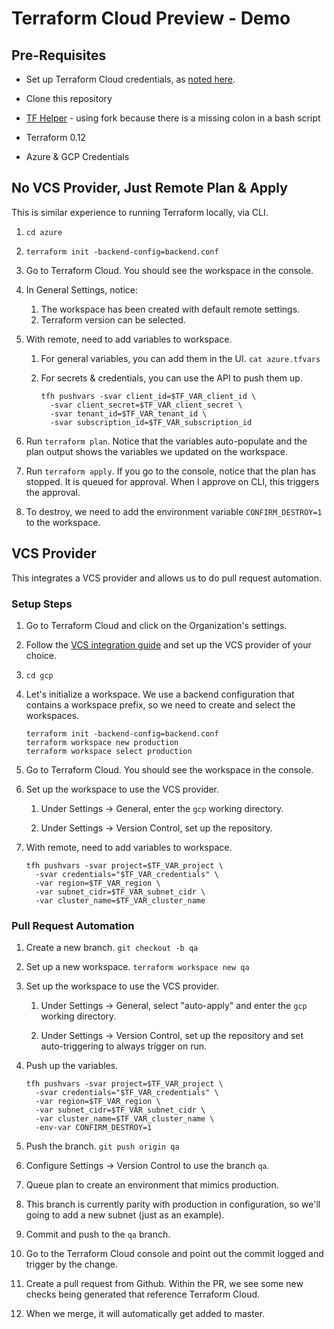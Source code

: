 # Terraform Cloud Preview - Demo

## Pre-Requisites

- Set up Terraform Cloud credentials, as [noted here](https://learn.hashicorp.com/terraform/cloud/tf_cloud_gettingstarted#configure-access-for-the-terraform-cli).

- Clone this repository

- [TF Helper](https://github.com/joatmon08/tf-helper) - using fork
  because there is a missing colon in a bash script

- Terraform 0.12

- Azure & GCP Credentials

## No VCS Provider, Just Remote Plan & Apply

This is similar experience to running Terraform
locally, via CLI.

1. `cd azure`

1. `terraform init -backend-config=backend.conf`

1. Go to Terraform Cloud. You should see the workspace in the console.

1. In General Settings, notice:
   1. The workspace has been created with default remote settings.
   1. Terraform version can be selected.

1. With remote, need to add variables to workspace.

   1. For general variables, you can add them in the UI. `cat
      azure.tfvars`

   1. For secrets & credentials, you can use the API to push them up.
      ```shell
      tfh pushvars -svar client_id=$TF_VAR_client_id \
        -svar client_secret=$TF_VAR_client_secret \
        -svar tenant_id=$TF_VAR_tenant_id \
        -svar subscription_id=$TF_VAR_subscription_id
      ```

1. Run `terraform plan`. Notice that the variables auto-populate and the
   plan output shows the variables we updated on the workspace.

1. Run `terraform apply`. If you go to the console, notice that the plan
   has stopped. It is queued for approval. When I approve on CLI, this
   triggers the approval.

1. To destroy, we need to add the environment variable
   `CONFIRM_DESTROY=1` to the workspace.

## VCS Provider

This integrates a VCS provider and allows us to do pull request
automation.

### Setup Steps

1. Go to Terraform Cloud and click on the Organization's settings.

1. Follow the [VCS integration guide](https://www.terraform.io/docs/cloud/vcs/index.html)
   and set up the VCS provider of your choice.

1. `cd gcp`

1. Let's initialize a workspace. We use a backend configuration that
   contains a workspace prefix, so we need to create and select the
   workspaces.
   ```shell
   terraform init -backend-config=backend.conf
   terraform workspace new production
   terraform workspace select production
   ```

1. Go to Terraform Cloud. You should see the workspace in the console.

1. Set up the workspace to use the VCS provider.

   1. Under Settings -> General, enter the `gcp` working directory.

   1. Under Settings -> Version Control, set up the repository.

1. With remote, need to add variables to workspace.
   ```shell
   tfh pushvars -svar project=$TF_VAR_project \
     -svar credentials="$TF_VAR_credentials" \
     -var region=$TF_VAR_region \
     -var subnet_cidr=$TF_VAR_subnet_cidr \
     -var cluster_name=$TF_VAR_cluster_name
   ```

### Pull Request Automation

1. Create a new branch. `git checkout -b qa`

1. Set up a new workspace. `terraform workspace new qa`

1. Set up the workspace to use the VCS provider.

   1. Under Settings -> General, select "auto-apply" and enter the `gcp`
      working directory.

   1. Under Settings -> Version Control, set up the repository and set
      auto-triggering to always trigger on run.

1. Push up the variables.
   ```shell
   tfh pushvars -svar project=$TF_VAR_project \
     -svar credentials="$TF_VAR_credentials" \
     -var region=$TF_VAR_region \
     -var subnet_cidr=$TF_VAR_subnet_cidr \
     -var cluster_name=$TF_VAR_cluster_name \
     -env-var CONFIRM_DESTROY=1
   ```

1. Push the branch. `git push origin qa`

1. Configure Settings -> Version Control to use the
   branch `qa`.

1. Queue plan to create an environment that mimics production.

1. This branch is currently parity with production in configuration, so we'll
   going to add a new subnet (just as an example).

1. Commit and push to the `qa` branch.

1. Go to the Terraform Cloud console and point out the commit logged and
   trigger by the change.

1. Create a pull request from Github. Within the PR, we see some new checks
   being generated that reference Terraform Cloud.

1. When we merge, it will automatically get added to master.
